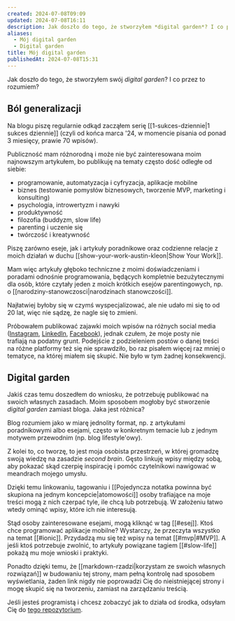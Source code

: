 ```yaml
---
created: 2024-07-08T09:09
updated: 2024-07-08T16:11
description: Jak doszło do tego, że stworzyłem *digital garden*? I co przez to rozumiem?
aliases:
  - Mój digital garden
  - Digital garden
title: Mój digital garden
publishedAt: 2024-07-08T15:31
---
```

Jak doszło do tego, że stworzyłem swój *digital garden*? I co przez to rozumiem?
## Ból generalizacji

Na blogu piszę regularnie odkąd zacząłem serię [[1-sukces-dziennie|1 sukces dziennie]] (czyli od końca marca \'24, w momencie pisania od ponad 3 miesięcy, prawie 70 wpisów).

Publiczność mam różnorodną i może nie być zainteresowana moim najnowszym artykułem, bo publikuję na tematy często dość odległe od siebie:
- programowanie, automatyzacja i cyfryzacja, aplikacje mobilne
- biznes (testowanie pomysłów biznesowych, tworzenie MVP, marketing i konsulting)
- psychologia, introwertyzm i nawyki
- produktywność
- filozofia (buddyzm, slow life)
- parenting i uczenie się
- twórczość i kreatywność

Piszę zarówno eseje, jak i artykuły poradnikowe oraz codzienne relacje z moich działań w duchu [[show-your-work-austin-kleon|Show Your Work]].

Mam więc artykuły głęboko techniczne z moimi doświadczeniami i poradami odnośnie programowania, będących kompletnie bezużytecznymi dla osób, które czytały jeden z moich krótkich esejów parentingowych, np. o [[narodziny-stanowczosci|narodzinach stanowczości]].

Najłatwiej byłoby się w czymś wyspecjalizować, ale nie udało mi się to od 20 lat, więc nie sądzę, że nagle się to zmieni.

Próbowałem publikować zajawki moich wpisów na różnych social media ([Instagram](https://www.instagram.com/michalkukla.pl), [LinkedIn](https://www.linkedin.com/in/kukla-michal/), [Facebook](https://www.facebook.com/michalkuklapl)), jednak czułem, że moje posty nie trafiają na podatny grunt. Podejście z podzieleniem postów o danej treści na różne platformy też się nie sprawdziło, bo raz pisałem więcej raz mniej o tematyce, na której miałem się skupić. Nie było w tym żadnej konsekwencji.
## Digital garden

Jakiś czas temu doszedłem do wniosku, że potrzebuję publikować na swoich własnych zasadach. Moim sposobem mogłoby być stworzenie *digital garden* zamiast bloga. Jaka jest różnica?

Blog rozumiem jako w miarę jednolity format, np. z artykułami poradnikowymi albo esejami, często w konkretnym temacie lub z jednym motywem przewodnim (np. blog lifestyle'owy).

Z kolei to, co tworzę, to jest moja osobista przestrzeń, w której gromadzę swoją wiedzę na zasadzie *second brain*. Gęsto linkuję wpisy między sobą, aby pokazać skąd czerpię inspirację i pomóc czytelnikowi nawigować w meandrach mojego umysłu.

Dzięki temu linkowaniu, tagowaniu i [[Pojedyncza notatka powinna być skupiona na jednym koncepcie|atomowości]] osoby trafiające na moje treści mogą z nich czerpać tyle, ile chcą lub potrzebują. W założeniu łatwo wtedy ominąć wpisy, które ich nie interesują.

Stąd osoby zainteresowane esejami, mogą kliknąć w tag [[#esej]]. Ktoś chce programować aplikacje mobilne? Wystarczy, że przeczyta wszystko na temat [[#ionic]]. Przydadzą mu się też wpisy na temat [[#mvp|#MVP]]. A jeśli ktoś potrzebuje zwolnić, to artykuły powiązane tagiem [[#slow-life]] pokażą mu moje wnioski i praktyki.

Ponadto dzięki temu, że [[markdown-rzadzi|korzystam ze swoich własnych rozwiązań]] w budowaniu tej strony, mam pełną kontrolę nad sposobem wyświetlania, żaden link nigdy nie poprowadzi Cię do nieistniejącej strony i mogę skupić się na tworzeniu, zamiast na zarządzaniu treścią.

Jeśli jesteś programistą i chcesz zobaczyć jak to działa od środka, odsyłam Cię do [tego repozytorium](https://github.com/degregar/michalkukla-astro).